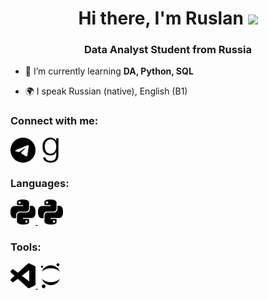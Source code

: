 <h1 align="center">Hi there, I'm Ruslan</a> 
<img src="https://github.com/blackcater/blackcater/raw/main/images/Hi.gif" height="32"/></h1>
<h3 align="center">Data Analyst Student from Russia</h3>


- 🌱 I’m currently learning **DA, Python, SQL**

- 🌍 I speak Russian (native), English (B1)

### Connect with me:
<p align="left">
<a href="https://t.me/Mustafin_Ruslan_F" target="blank"><img align="center" src="https://github.com/Rusildur/Rusildur/blob/ee6cc5e5c82c5c9ba48498e23f1b37e5c7dd4ae4/icons/telegram.svg" alt="daniilshat" height="40" width="40" /></a>
<a href="https://www.goodreads.com/user/show/99753736-ruslan" target="blank"><img align="center" src="https://github.com/Rusildur/Rusildur/blob/ee6cc5e5c82c5c9ba48498e23f1b37e5c7dd4ae4/icons/goodreads.svg" alt="daniilshat" height="40" width="40" /></a>
</p>

### Languages:
<p align="left"> 
<a href="https://www.python.org" target="_blank" rel="noreferrer"> <img src="https://github.com/Rusildur/Rusildur/blob/92fdc61edac861e6f4395ca9c87bbe641c0bed0d/icons/python.svg" alt="python" width="40" height="40"/> </a> 
<a href="https://www.python.org" target="_blank" rel="noreferrer"> <img src="https://github.com/Rusildur/Rusildur/blob/92fdc61edac861e6f4395ca9c87bbe641c0bed0d/icons/python.svg" alt="python" width="40" height="40"/> </a> 
</p>

### Tools:
<p align="left"> 
<a href="https://code.visualstudio.com/" target="_blank" rel="noreferrer"> <img src="https://github.com/Rusildur/Rusildur/blob/78f679b6e251cf79a1f5465414269f2d7d4fe2ac/icons/visualstudiocode.svg" alt="git" width="40" height="40"/> </a> 
<a href="https://jupyter.org/" target="_blank" rel="noreferrer"> <img src="https://github.com/Rusildur/Rusildur/blob/018c800a16499bfae2ecff4f7f8f3d57897653f4/icons/jupyter.svg" alt="git" width="40" height="40"/> </a> 
</p>

